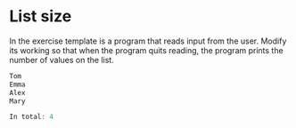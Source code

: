 
# List size

In the exercise template is a program that reads input from the user. Modify its working so that when the program quits reading, the program prints the number of values on the list.

```java
Tom
Emma
Alex
Mary

In total: 4
```